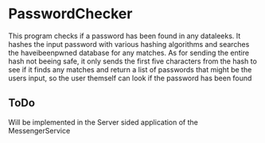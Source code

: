 # PasswordChecker

This program checks if a password has been found in any dataleeks.
It hashes the input password with various hashing algorithms and searches the haveibeenpwned database for any matches.
As for sending the entire hash not beeing safe, it only sends the first five characters from the hash to see if it finds any matches and return a list of passwords that might be the users input, so the user themself can look if the password has been found

## ToDo
Will be implemented in the Server sided application of the MessengerService
